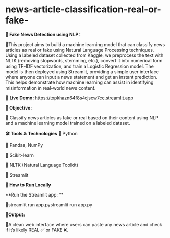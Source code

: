 # news-article-classification-real-or-fake-
**📰 Fake News Detection using NLP:**



🔸This project aims to build a machine learning model that can classify news articles as real or fake using Natural Language Processing techniques. Using a labeled dataset collected from Kaggle, we preprocess the text with NLTK (removing stopwords, stemming, etc.), convert it into numerical form using TF-IDF vectorization, and train a Logistic Regression model. The model is then deployed using Streamlit, providing a simple user interface where anyone can input a news statement and get an instant prediction. This helps demonstrate how machine learning can assist in identifying misinformation in real-world news content.

**🔗** **Live Demo:**  https://txpkhazn64f8s4cjscw7cc.streamlit.app 


**🎯 Objective:**



🔸 Classify news articles as fake or real based on their content using NLP and a machine learning model trained on a labeled dataset.



**🛠 Tools & Technologies**
🔸 Python

🔸 Pandas, NumPy

🔸 Scikit-learn

🔸 NLTK (Natural Language Toolkit)

🔸 Streamlit

**🚀 How to Run Locally**

**Run the Streamlit app:
**

🔸streamlit run app.pystreamlit run app.py


**🔹Output:**


🔸A clean web interface where users can paste any news article and check if it’s likely REAL ✅ or FAKE ❌.
